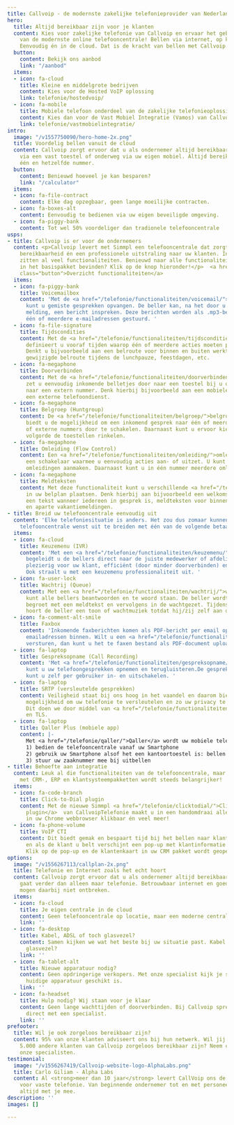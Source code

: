 ```yaml
---
title: Callvoip - de modernste zakelijke telefonieprovider van Nederland
hero:
  title: Altijd bereikbaar zijn voor je klanten
  content: Kies voor zakelijke telefonie van Callvoip en ervaar het gebruiksgemak
    van de modernste online telefooncentrale! Bellen via internet, op kantoor en onderweg.
    Eenvoudig én in de cloud. Dat is de kracht van bellen met Callvoip.
  button:
    content: Bekijk ons aanbod
    link: "/aanbod"
  items:
  - icon: fa-cloud
    title: Kleine en middelgrote bedrijven
    content: Kies voor de Hosted VoIP oplossing
    link: telefonie/hostedvoip/
  - icon: fa-mobile
    title: Mobiele telefoon onderdeel van de zakelijke telefonieoplossing?
    content: Kies dan voor de Vast Mobiel Integratie (Vamos) van Callvoip!
    link: telefonie/vastmobielintegratie/
intro:
  image: "/v1557750090/hero-home-2x.png"
  title: Voordelig bellen vanuit de cloud
  content: Callvoip zorgt ervoor dat u als ondernemer altijd bereikbaar bent. Op kantoor
    via een vast toestel of onderweg via uw eigen mobiel. Altijd bereikbaar zijn op
    één en hetzelfde nummer.
  button:
    content: Benieuwd hoeveel je kan besparen?
    link: "/calculator"
  items:
  - icon: fa-file-contract
    content: Elke dag opzegbaar, geen lange moeilijke contracten.
  - icon: fa-boxes-alt
    content: Eenvoudig te bedienen via uw eigen beveiligde omgeving.
  - icon: fa-piggy-bank
    content: Tot wel 50% voordeliger dan tradionele telefooncentrale
usps:
- title: Callvoip is er voor de ondernemers
  content: <p>Callvoip levert met Simmpl een telefooncentrale dat zorgt voor optimale
    bereikbaarheid én een professionele uitstraling naar uw klanten. In het basispakket
    zitten al veel functionaliteiten. Benieuwd naar alle functionaliteiten die zich
    in het basispakket bevinden? Klik op de knop hieronder!</p>  <a href="/overons/team"
    class="button">Overzicht functionaliteiten</a>
  items:
  - icon: fa-piggy-bank
    title: Voicemailbox
    content: 'Met de <a href="/telefonie/functionaliteiten/voicemail/">voicemailbox</a>
      kunt u gemiste gesprekken opvangen. De beller kan, na het door u ingestelde
      melding, een bericht inspreken. Deze berichten worden als .mp3-bestand naar
      één of meerdere e-mailadressen gestuurd. '
  - icon: fa-file-signature
    title: Tijdscondities
    content: Met de <a href="/telefonie/functionaliteiten/tijdsconditie/">tijdsconditie-app</a>
      definieert u vooraf tijden waarop één of meerdere acties moeten plaatsvinden.
      Denkt u bijvoorbeeld aan een belroute voor binnen en buiten werktijd of een
      gewijzigde belroute tijdens de lunchpauze, feestdagen, etc.
  - icon: fa-megaphone
    title: Doorverbinden
    content: Met de <a href="/telefonie/functionaliteiten/doorverbinden/">doorverbinden-app</a>
      zet u eenvoudig inkomende belletjes door naar een toestel bij u op kantoor of
      naar een extern nummer. Denk hierbij bijvoorbeeld aan een mobiele telefoon of
      een externe telefoondienst.
  - icon: fa-megaphone
    title: Belgroep (Huntgroup)
    content: De <a href="/telefonie/functionaliteiten/belgroep/">belgroep-app</a>
      biedt u de mogelijkheid om een inkomend gesprek naar één of meerdere interne
      of externe nummers door te schakelen. Daarnaast kunt u ervoor kiezen in welke
      volgorde de toestellen rinkelen.
  - icon: fa-megaphone
    title: Omleiding (Flow Control)
    content: Een <a href="/telefonie/functionaliteiten/omleiding/">omleiding</a> is
      een schakelaar waarmee u eenvoudig acties aan- of uitzet. U kunt voor elk nummer
      omleidingen aanmaken. Daarnaast kunt u in één nummer meerdere omleidingen plaatsen.
  - icon: fa-megaphone
    title: Meldteksten
    content: Met deze functionaliteit kunt u verschillende <a href="/telefonie/functionaliteiten/meldteksten/">meldtekst</a>
      in uw belplan plaatsen. Denk hierbij aan bijvoorbeeld een welkomst-meldtekst,
      een tekst wanneer iedereen in gesprek is, meldteksten voor binnen & buiten werktijd
      en aparte vakantiemeldingen.
- title: Breid uw telefooncentrale eenvoudig uit
  content: 'Elke telefoniesituatie is anders. Het zou dus zomaar kunnen dat u de basis
    telefooncentrale wenst uit te breiden met één van de volgende betaalde functionaliteiten:'
  items:
  - icon: fa-cloud
    title: Keuzemenu (IVR)
    content: 'Met een <a href="/telefonie/functionaliteiten/keuzemenu/">keuzemenu</a>
      begeleidt u de bellers direct naar de juiste medewerker of afdeling. Professioneel,
      plezierig voor uw klant, efficiënt (door minder doorverbinden) en kortere gesprekken.
      Ook straalt u met een keuzemenu professionaliteit uit. '
  - icon: fa-user-lock
    title: Wachtrij (Queue)
    content: Met een <a href="/telefonie/functionaliteiten/wachtrij/">wachtrij</a>
      kunt alle bellers beantwoorden en te woord staan. De beller wordt bijvoorbeeld
      begroet met een meldtekst en vervolgens in de wachtgezet. Tijdens deze wachtperiode
      hoort de beller een toon of wachtmuziek totdat hij/zij zelf aan de beurt is.
  - icon: fa-comment-alt-smile
    title: Faxbox
    content: 'Inkomende faxberichten komen als PDF-bericht per email op één of meer
      emailadressen binnen. Wilt u een <a href="/telefonie/functionaliteiten/fax/">fax</a>
      versturen, dan kunt u het te faxen bestand als PDF-document uploaden op de telefooncentrale. '
  - icon: fa-laptop
    title: Gespreksopname (Call Recording)
    content: 'Met <a href="/telefonie/functionaliteiten/gespreksopname/">gespreksopname</a>
      kunt u uw telefoongesprekken opnemen en terugluisteren.De gespreksopnamefunctie
      kunt u zelf per gebruiker in- en uitschakelen. '
  - icon: fa-laptop
    title: SRTP (versleutelde gesprekken)
    content: Veiligheid staat bij ons hoog in het vaandel en daarom bieden wij de
      mogelijkheid om uw telefonie te versleutelen en zo uw privacy te waarborgen.
      Dit doen we door middel van <a href="/telefonie/functionaliteiten/srtp/">SRTP</a>
      en TLS.
  - icon: fa-laptop
    title: Qaller Plus (mobiele app)
    content: |-
      Met <a href="/telefonie/qaller/">Qaller</a> wordt uw mobiele telefoon onderdeel van de online telefooncentrale:
      1) bedien de telefooncentrale vanaf uw Smartphone
      2) gebruik uw Smartphone alsof het een kantoortoestel is: bellen en gebeld worden.
      3) stuur uw zaaknummer mee bij uitbellen
- title: Behoefte aan integratie
  content: Leuk al die functionaliteiten van de telefooncentrale, maar integratie
    met CRM-, ERP en klantsysteempakketten wordt steeds belangrijker!
  items:
  - icon: fa-code-branch
    title: Click-to-Dial plugin
    content: Met de nieuwe Simmpl <a href="/telefonie/clicktodial/">Click-to-Dial
      plugin</a>  van CallvoipTelefonie maakt u in een handomdraai alle telefoonnummers
      in uw Chrome webbrowser klikbaar én veel meer!
  - icon: fa-phone-volume
    title: VoIP CTI
    content: Dit biedt gemak en bespaart tijd bij het bellen naar klanten (Click-to-Dial),
      en als de klant u belt verschijnt een pop-up met klantinformatie op uw scherm.
      Klik op de pop-up en de klantenkaart in uw CRM pakket wordt geopend.
options:
  image: "/v1556267113/callplan-2x.png"
  title: Telefonie en Internet zoals het echt hoort
  content: Callvoip zorgt ervoor dat u als ondernemer altijd bereikbaar bent, dat
    gaat verder dan alleen maar telefonie. Betrouwbaar internet en goede apparatuur
    mogen daarbij niet ontbreken.
  items:
  - icon: fa-cloud
    title: Je eigen centrale in de cloud
    content: Geen telefooncentrale op locatie, maar een moderne centrale in de cloud.
    link: ''
  - icon: fa-desktop
    title: Kabel, ADSL of toch glasvezel?
    content: Samen kijken we wat het beste bij uw situatie past. Kabel, ADSL of toch
      glasvezel?
    link: ''
  - icon: fa-tablet-alt
    title: Nieuwe apparatuur nodig?
    content: Geen opdringerige verkopers. Met onze specialist kijk je samen of je
      huidige apparatuur geschikt is.
    link: ''
  - icon: fa-headset
    title: Hulp nodig? Wij staan voor je klaar
    content: Geen lange wachttijden of doorverbinden. Bij Callvoip spreek je altijd
      direct met een specialist.
    link: ''
prefooter:
  title: Wil je ook zorgeloos bereikbaar zijn?
  content: 95% van onze klanten adviseert ons bij hun netwerk. Wil jij ook net zoals
    5.000 andere klanten van Callvoip zorgeloos bereikbaar zijn? Neem contact op met
    onze specialisten.
testimonial:
  image: "/v1556267419/Callvoip-website-logo-AlphaLabs.png"
  title: Carlo Giliam - Alpha Labs
  content: Al <strong>meer dan 10 jaar</strong> levert CallVoip ons de benodigde oplossingen
    voor vaste telefonie. Van beginnende ondernemer tot en met personeel; ze denken
    altijd met je mee.
description: ''
images: []

---
```

